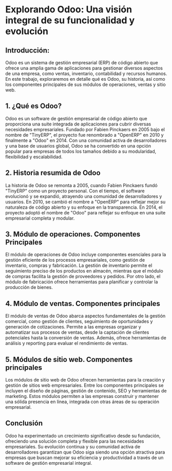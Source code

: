 # Explorando Odoo: Una visión integral de su funcionalidad y evolución

## Introducción:
Odoo es un sistema de gestión empresarial (ERP) de código abierto que ofrece una amplia gama de aplicaciones para gestionar diversos aspectos de una empresa, como ventas, inventario, contabilidad y recursos humanos. En este trabajo, exploraremos en detalle qué es Odoo, su historia, así como los componentes principales de sus módulos de operaciones, ventas y sitio web.

## 1. ¿Qué es Odoo?
Odoo es un software de gestión empresarial de código abierto que proporciona una suite integrada de aplicaciones para cubrir diversas necesidades empresariales. Fundado por Fabien Pinckaers en 2005 bajo el nombre de "TinyERP", el proyecto fue renombrado a "OpenERP" en 2010 y finalmente a "Odoo" en 2014. Con una comunidad activa de desarrolladores y una base de usuarios global, Odoo se ha convertido en una opción popular para empresas de todos los tamaños debido a su modularidad, flexibilidad y escalabilidad.

## 2. Historia resumida de Odoo
La historia de Odoo se remonta a 2005, cuando Fabien Pinckaers fundó "TinyERP" como un proyecto personal. Con el tiempo, el software evolucionó y se expandió, atrayendo una comunidad de desarrolladores y usuarios. En 2010, se cambió el nombre a "OpenERP" para reflejar mejor su naturaleza de código abierto y su enfoque en la transparencia. En 2014, el proyecto adoptó el nombre de "Odoo" para reflejar su enfoque en una suite empresarial completa y modular.

## 3. Módulo de operaciones. Componentes Principales
El módulo de operaciones de Odoo incluye componentes esenciales para la gestión eficiente de los procesos empresariales, como gestión de inventario, compras y fabricación. La gestión de inventario permite el seguimiento preciso de los productos en almacén, mientras que el módulo de compras facilita la gestión de proveedores y pedidos. Por otro lado, el módulo de fabricación ofrece herramientas para planificar y controlar la producción de bienes.

## 4. Módulo de ventas. Componentes principales
El módulo de ventas de Odoo abarca aspectos fundamentales de la gestión comercial, como gestión de clientes, seguimiento de oportunidades y generación de cotizaciones. Permite a las empresas organizar y automatizar sus procesos de ventas, desde la captación de clientes potenciales hasta la conversión de ventas. Además, ofrece herramientas de análisis y reporting para evaluar el rendimiento de ventas.

## 5. Módulos de sitio web. Componentes principales
Los módulos de sitio web de Odoo ofrecen herramientas para la creación y gestión de sitios web empresariales. Entre los componentes principales se incluyen el diseño de páginas, gestión de contenido, SEO y herramientas de marketing. Estos módulos permiten a las empresas construir y mantener una sólida presencia en línea, integrada con otras áreas de su operación empresarial.

## Conclusión
Odoo ha experimentado un crecimiento significativo desde su fundación, ofreciendo una solución completa y flexible para las necesidades empresariales. Su evolución continua y su comunidad activa de desarrolladores garantizan que Odoo siga siendo una opción atractiva para empresas que buscan mejorar su eficiencia y productividad a través de un software de gestión empresarial integral.